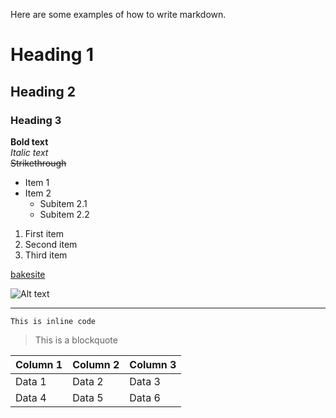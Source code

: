 <!-- title:Getting Started with bakesite -->

Here are some examples of how to write markdown. 

# Heading 1
## Heading 2
### Heading 3

**Bold text**  
*Italic text*  
~~Strikethrough~~

- Item 1
- Item 2
  - Subitem 2.1
  - Subitem 2.2

1. First item  
2. Second item  
3. Third item  

[bakesite](https://github.com/andrewgy8/bakesite)

![Alt text](https://example.com/image.jpg)

---

`This is inline code`

> This is a blockquote

| Column 1 | Column 2 | Column 3 |
|----------|----------|----------|
| Data 1   | Data 2   | Data 3   |
| Data 4   | Data 5   | Data 6   |